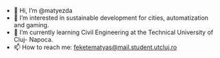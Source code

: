- 👋 Hi, I’m @matyezda
- 👀 I’m interested in sustainable development for cities, automatization and gaming. 
- 🌱 I’m currently learning Civil Engineering at the Technical University of Cluj- Napoca.
- 📫 How to reach me: feketematyas@mail.student.utcluj.ro

<!---
matyezda/matyezda is a ✨ special ✨ repository because its `README.md` (this file) appears on your GitHub profile.
You can click the Preview link to take a look at your changes.
--->
